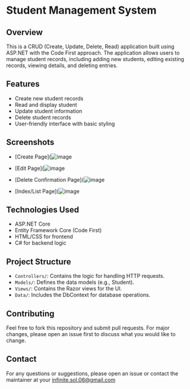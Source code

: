 

# Student Management System

## Overview
This is a CRUD (Create, Update, Delete, Read) application built using ASP.NET with the Code First approach. The application allows users to manage student records, including adding new students, editing existing records, viewing details, and deleting entries.

## Features
- Create new student records
- Read and display student
- Update student information
- Delete student records
- User-friendly interface with basic styling

## Screenshots
- [Create Page](![image](https://github.com/user-attachments/assets/1c846831-a05a-430f-8a34-d661252c1faa)

- [Edit Page](![image](https://github.com/user-attachments/assets/ed71cfec-d673-4dc5-a67d-3cb59eaf9f91)


- [Delete Confirmation Page](![image](https://github.com/user-attachments/assets/860b162f-60c7-4f89-97e1-b503b98aa951)

- [Index/List Page](![image](https://github.com/user-attachments/assets/af73bb6b-3a52-44f7-a868-13aad88c9bc8)


## Technologies Used
- ASP.NET Core
- Entity Framework Core (Code First)
- HTML/CSS for frontend
- C# for backend logic



## Project Structure
- `Controllers/`: Contains the logic for handling HTTP requests.
- `Models/`: Defines the data models (e.g., Student).
- `Views/`: Contains the Razor views for the UI.
- `Data/`: Includes the DbContext for database operations.

## Contributing
Feel free to fork this repository and submit pull requests. For major changes, please open an issue first to discuss what you would like to change.


## Contact
For any questions or suggestions, please open an issue or contact the maintainer at your infinite.sol.06@gmail.com
